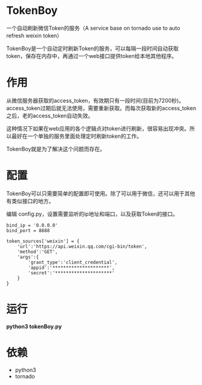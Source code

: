 # TokenBoy
一个自动刷新微信Token的服务（A service base on tornado use to auto refresh weixin token）

TokenBoy是一个自动定时刷新Token的服务，可以每隔一段时间自动获取token，保存在内存中，再通过一个web接口提供token给本地其他程序。

# 作用
从微信服务器获取的access_token，有效期只有一段时间(目前为7200秒)。access_token过期后就无法使用，需要重新获取。而每次获取新的access_token之后，老的access_token自动失效。

这种情况下如果在web应用的各个逻辑点对token进行刷新，很容易出现冲突。所以最好在一个单独的服务里面处理定时刷新token的工作。

TokenBoy就是为了解决这个问题而存在。

# 配置

TokenBoy可以只需要简单的配置即可使用。除了可以用于微信，还可以用于其他有类似接口的地方。

编辑 config.py，设置需要监听的ip地址和端口，以及获取Token的接口。

    bind_ip = '0.0.0.0'
    bind_port = 8888

    token_sources['weixin'] = {
        'url':'https://api.weixin.qq.com/cgi-bin/token',
        'method':'GET',
        'args':{
            'grant_type':'client_credential',
            'appid':'*********************',
            'secret':'*********************'
        }
    }
    
# 运行

<b>python3 tokenBoy.py </b>


# 依赖

* python3
* tornado
